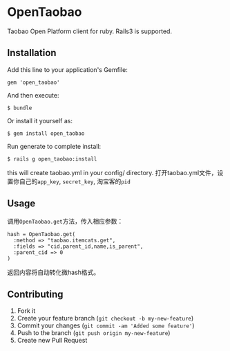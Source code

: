 # OpenTaobao

Taobao Open Platform client for ruby. Rails3 is supported.

## Installation

Add this line to your application's Gemfile:

    gem 'open_taobao'

And then execute:

    $ bundle

Or install it yourself as:

    $ gem install open_taobao

Run generate to complete install:

    $ rails g open_taobao:install

this will create taobao.yml in your config/ directory.
打开taobao.yml文件，设置你自己的`app_key`, `secret_key`, 淘宝客的`pid`

## Usage

调用`OpenTaobao.get`方法，传入相应参数：

    hash = OpenTaobao.get(
      :method => "taobao.itemcats.get",
      :fields => "cid,parent_id,name,is_parent",
      :parent_cid => 0
    )

返回内容将自动转化微hash格式。

## Contributing

1. Fork it
2. Create your feature branch (`git checkout -b my-new-feature`)
3. Commit your changes (`git commit -am 'Added some feature'`)
4. Push to the branch (`git push origin my-new-feature`)
5. Create new Pull Request

